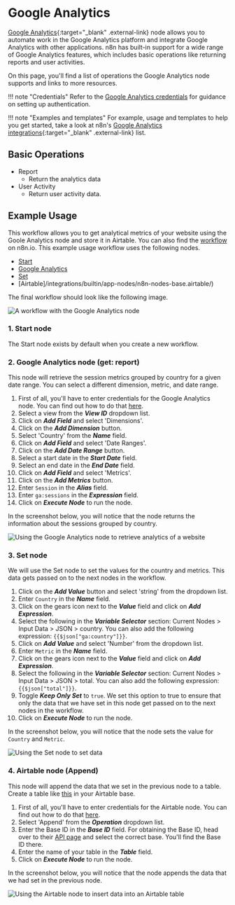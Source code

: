 # Google Analytics

[Google Analytics](https://analytics.google.com/){:target="_blank" .external-link} node allows you to automate work in the Google Analytics platform and integrate Google Analytics with other applications. n8n has built-in support for a wide range of Google Analytics features, which includes basic operations like returning reports and user activities.

On this page, you'll find a list of operations the Google Analytics node supports and links to more resources.

!!! note "Credentials"
    Refer to the [Google Analytics credentials](https://docs.n8n.io/integrations/builtin/credentials/google/) for guidance on setting up authentication. 

!!! note "Examples and templates"
    For example, usage and templates to help you get started, take a look at n8n's [Google Analytics integrations](https://n8n.io/integrations/google-analytics/){:target="_blank" .external-link} list.


## Basic Operations

* Report
    * Return the analytics data
* User Activity
    * Return user activity data.

## Example Usage

This workflow allows you to get analytical metrics of your website using the Goole Analytics node and store it in Airtable. You can also find the [workflow](https://n8n.io/workflows/892) on n8n.io. This example usage workflow uses the following nodes.
- [Start](/integrations/builtin/core-nodes/n8n-nodes-base.start/)
- [Google Analytics]()
- [Set](/integrations/builtin/core-nodes/n8n-nodes-base.set/)
- [Airtable]/integrations/builtin/app-nodes/n8n-nodes-base.airtable/)

The final workflow should look like the following image.

![A workflow with the Google Analytics node](/_images/integrations/builtin/app-nodes/googleanalytics/workflow.png)

### 1. Start node

The Start node exists by default when you create a new workflow.

### 2. Google Analytics node (get: report)

This node will retrieve the session metrics grouped by country for a given date range. You can select a different dimension, metric, and date range.

1. First of all, you'll have to enter credentials for the Google Analytics node. You can find out how to do that [here](/integrations/builtin/credentials/google/).
2. Select a view from the ***View ID*** dropdown list.
3. Click on ***Add Field*** and select 'Dimensions'.
4. Click on the ***Add Dimension*** button.
5. Select 'Country' from the ***Name*** field.
6. Click on ***Add Field*** and select 'Date Ranges'.
7. Click on the ***Add Date Range*** button.
8. Select a start date in the ***Start Date*** field.
9. Select an end date in the ***End Date*** field.
10. Click on ***Add Field*** and select 'Metrics'.
11. Click on the ***Add Metrics*** button.
12. Enter `Session` in the ***Alias*** field.
13. Enter `ga:sessions` in the ***Expression*** field.
14. Click on ***Execute Node*** to run the node.

In the screenshot below, you will notice that the node returns the information about the sessions grouped by country.

![Using the Google Analytics node to retrieve analytics of a website](/_images/integrations/builtin/app-nodes/googleanalytics/analytics_node.png)

### 3. Set node

We will use the Set node to set the values for the country and metrics. This data gets passed on to the next nodes in the workflow.

1. Click on the ***Add Value*** button and select 'string' from the dropdown list.
2. Enter `Country` in the ***Name*** field.
3. Click on the gears icon next to the ***Value*** field and click on ***Add Expression***.
4. Select the following in the ***Variable Selector*** section: Current Nodes > Input Data > JSON > country. You can also add the following expression: `{{$json["ga:country"]}}`.
5. Click on ***Add Value*** and select 'Number' from the dropdown list.
6. Enter `Metric` in the ***Name*** field.
7. Click on the gears icon next to the ***Value*** field and click on ***Add Expression***.
8. Select the following in the ***Variable Selector*** section: Current Nodes > Input Data > JSON > total. You can also add the following expression: `{{$json["total"]}}`.
9. Toggle ***Keep Only Set*** to `true`. We set this option to true to ensure that only the data that we have set in this node get passed on to the next nodes in the workflow.
10. Click on ***Execute Node*** to run the node.

In the screenshot below, you will notice that the node sets the value for `Country` and `Metric`.

![Using the Set node to set data](/_images/integrations/builtin/app-nodes/googleanalytics/set_node.png)

### 4. Airtable node (Append)

This node will append the data that we set in the previous node to a table. Create a table like [this](https://airtable.com/shrFIVzFaXgv7LekV) in your Airtable base.

1. First of all, you'll have to enter credentials for the Airtable node. You can find out how to do that [here](/integrations/builtin/credentials/airtable/).
2. Select 'Append' from the ***Operation*** dropdown list.
3. Enter the Base ID in the ***Base ID*** field. For obtaining the Base ID, head over to their [API page](https://airtable.com/api) and select the correct base. You'll find the Base ID there.
4. Enter the name of your table in the ***Table*** field.
5. Click on ***Execute Node*** to run the node.

In the screenshot below, you will notice that the node appends the data that we had set in the previous node.

![Using the Airtable node to insert data into an Airtable table](/_images/integrations/builtin/app-nodes/googleanalytics/airtable_node.png)
